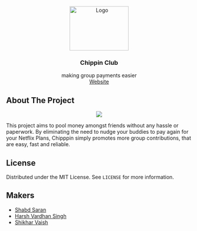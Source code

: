 <!-- PROJECT LOGO -->
<br />
<p align="center">
  <a href="https://github.com/othneildrew/Best-README-Template">
    <img src="https://uploads-ssl.webflow.com/60df3f87e49b4c557421044a/60e0c8679137b95f17a6752b_Frame%208.png" alt="Logo" width="160" height="120">
  </a>

  <h3 align="center">Chippin Club</h3>
  <p align="center">
    making group payments easier
    <br />
    <a href="https://www.chippin.club/">Website</a>
  </p>
</p>

<!-- ABOUT THE PROJECT -->
## About The Project

<p align="center"><img src="https://uploads-ssl.webflow.com/60df3f87e49b4c557421044a/60df48d5365ff24588fb5941_Frame%203.png" /></p>

This project aims to pool money amongst friends without any hassle or paperwork. By eliminating the need to nudge your buddies to pay again for your Netflix Plans, Chipppin simply promotes more group contributions, that are easy, fast and reliable.


<!-- LICENSE -->
## License

Distributed under the MIT License. See `LICENSE` for more information.

## Makers
+ [Shabd Saran](https://www.linkedin.com/in/saranshabd/)
+ [Harsh Vardhan Singh](https://www.linkedin.com/in/harsh-vardhan-singh-06511419b/)
+ [Shikhar Vaish](https://www.linkedin.com/in/shikhar-vaish/)
